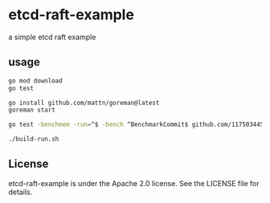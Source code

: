 # etcd-raft-example

a simple etcd raft example

## usage

```sh
go mod download
go test

go install github.com/mattn/goreman@latest
goreman start

go test -benchmem -run=^$ -bench ^BenchmarkCommit$ github.com/117503445/etcd-raft-example

./build-run.sh
```

## License

etcd-raft-example is under the Apache 2.0 license. See the LICENSE file for details.
